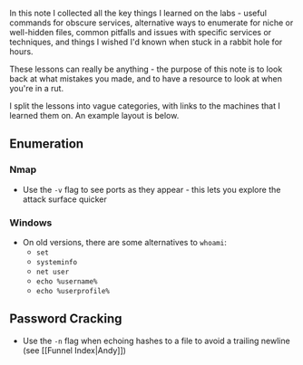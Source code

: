 In this note I collected all the key things I learned on the labs - useful commands for obscure services, alternative ways to enumerate for niche or well-hidden files, common pitfalls and issues with specific services or techniques, and things I wished I'd known when stuck in a rabbit hole for hours.

These lessons can really be anything - the purpose of this note is to look back at what mistakes you made, and to have a resource to look at when you're in a rut.

I split the lessons into vague categories, with links to the machines that I learned them on. An example layout is below.

## Enumeration

### Nmap

- Use the `-v` flag to see ports as they appear - this lets you explore the attack surface quicker

### Windows

- On old versions, there are some alternatives to `whoami`:
	- `set`
	- `systeminfo`
	- `net user`
	- `echo %username%`
	- `echo %userprofile%`

## Password Cracking

- Use the `-n` flag when echoing hashes to a file to avoid a trailing newline (see [[Funnel Index|Andy]])